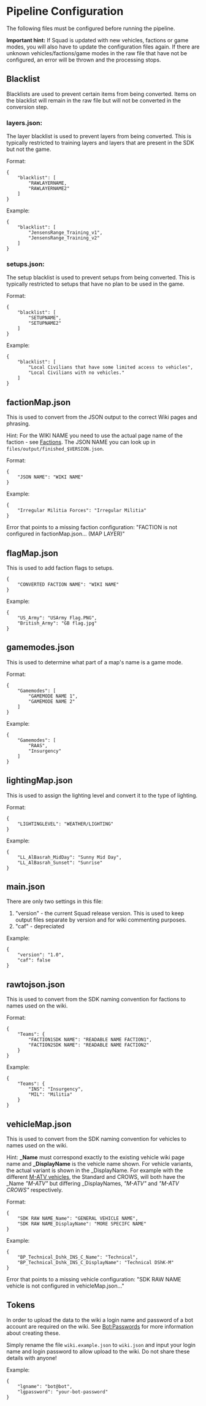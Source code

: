 # Pipeline Configuration
The following files must be configured before running the pipeline.

**Important hint:** If Squad is updated with new vehicles, factions or game modes, you will also have to update the configuration files again. If there are unknown vehicles/factions/game modes in the raw file that have not be configured, an error will be thrown and the processing stops.



## Blacklist

Blacklists are used to prevent certain items from being converted. Items on the blacklist will remain in the raw file but will not be converted in the conversion step.

### layers.json:

The layer blacklist is used to prevent layers from being converted. This is typically restricted to training layers and layers that are present in the SDK but not the game.

Format:
```
{
    "blacklist": [
        "RAWLAYERNAME,
		"RAWLAYERNAME2"
    ]
}
```

Example:
```
{
    "blacklist": [
        "JensensRange_Training_v1",
        "JensensRange_Training_v2"
    ]
}
```

### setups.json:

The setup blacklist is used to prevent setups from being converted. This is typically restricted to setups that have no plan to be used in the game.

Format:
```
{
    "blacklist": [
        "SETUPNAME",
        "SETUPNAME2"
    ]
}
```

Example:
```
{
    "blacklist": [
        "Local Civilians that have some limited access to vehicles",
        "Local Civilians with no vehicles."
    ]
}
```




## factionMap.json
This is used to convert from the JSON output to the correct Wiki pages and phrasing.

Hint: For the WIKI NAME you need to use the actual page name of the faction - see [Factions](https://squad.fandom.com/wiki/Factions). The JSON NAME you can look up in `files/output/finished_$VERSION.json`.

Format:
```
{
 	"JSON NAME": "WIKI NAME"
}
```

Example:
```
{
 	"Irregular Militia Forces": "Irregular Militia"
}
```

Error that points to a missing faction configuration: "FACTION is not configured in factionMap.json... (MAP LAYER)"


## flagMap.json
This is used to add faction flags to setups.

```
{
	"CONVERTED FACTION NAME": "WIKI NAME"
}
```

Example:
```
{
    "US_Army": "USArmy Flag.PNG",
    "British_Army": "GB flag.jpg"
}
```





## gamemodes.json
This is used to determine what part of a map's name is a game mode.

Format:
```
{
 	"Gamemodes": [
      	"GAMEMODE NAME 1",
      	"GAMEMODE NAME 2"
 	]
}
```

Example:
```
{
 	"Gamemodes": [
      	"RAAS",
      	"Insurgency"
 	]
}
```



## lightingMap.json
This is used to assign the lighting level and convert it to the type of lighting.

Format:
```
{
	"LIGHTINGLEVEL": "WEATHER/LIGHTING"
}
```

Example:
```
{
	"LL_AlBasrah_MidDay": "Sunny Mid Day",
    "LL_AlBasrah_Sunset": "Sunrise"
}
```





## main.json
There are only two settings in this file:

1) "version" - the current Squad release version. This is used to keep output files separate by version and for wiki commenting purposes.
2) "caf" - depreciated 

Example:
```
{
 	"version": "1.0",
 	"caf": false
}
```







## rawtojson.json
This is used to convert from the SDK naming convention for factions to names used on the wiki.

Format:
```
{
 	"Teams": {
      	"FACTION1SDK NAME": "READABLE NAME FACTION1",
      	"FACTION2SDK NAME": "READABLE NAME FACTION2"
 	}
}
```

Example:
```
{
 	"Teams": {
      	"INS": "Insurgency",
      	"MIL": "Militia"
 	}
}
```







## vehicleMap.json
This is used to convert from the SDK naming convention for vehicles to names used on the wiki.

Hint: **_Name** must correspond exactly to the existing vehicle wiki page name and **_DisplayName** is the vehicle name shown. For vehicle variants, the actual variant is shown in the _DisplayName. For example with the different [M-ATV vehicles](https://squad.fandom.com/wiki/M-ATV), the Standard and CROWS, will both have the _Name *"M-ATV"* but differing _DisplayNames, *"M-ATV"* and *"M-ATV CROWS"* respectively.

Format:
```
{
 	"SDK RAW NAME_Name": "GENERAL VEHICLE NAME",
 	"SDK RAW NAME_DisplayName": "MORE SPECIFC NAME"
}
```

Example:
```
{
 	"BP_Technical_Dshk_INS_C_Name": "Technical",
 	"BP_Technical_Dshk_INS_C_DisplayName": "Technical DShK-M"
}
```

Error that points to a missing vehicle configuration: "SDK RAW NAME vehicle is not configured in vehicleMap.json..."





## Tokens
In order to upload the data to the wiki a login name and password of a bot account are required on the wiki. See [Bot:Passwords](https://www.mediawiki.org/wiki/Manual:Bot_passwords) for more information about creating these.

Simply rename the file `wiki.example.json` to `wiki.json` and input your login name and login password to allow upload to the wiki. Do not share these details with anyone!

Example:
```
{
 	"lgname": "bot@bot",
 	"lgpassword": "your-bot-password"
}
```



